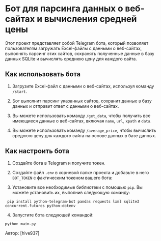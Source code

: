 # Бот для парсинга данных о веб-сайтах и вычисления средней цены

Этот проект представляет собой Telegram бота, который позволяет пользователям загружать Excel-файлы с данными о веб-сайтах, выполнять парсинг этих сайтов, сохранять полученные данные в базу данных SQLite и вычислять среднюю цену для каждого сайта.

## Как использовать бота

1. Загрузите Excel-файл с данными о веб-сайтах, используя команду `/start`.

2. Бот выполнит парсинг указанных сайтов, сохранит данные в базу данных и отправит ответ с данными о веб-сайтах.

3. Вы можете использовать команду `/get_data`, чтобы получить все имеющиеся данные о веб-сайтах, включая `name`, `url`, `xpath` и `data`.

4. Вы можете использовать команду `/average_price`, чтобы вычислить среднюю цену для каждого сайта на основе данных в базе данных.


## Как настроить бота

1. Создайте бота в Telegram и получите токен.

2. Создайте файл `.env` в корневой папке проекта и добавьте в него `BOT_TOKEN` с фактическим токеном вашего бота:
   
3. Установите все необходимые библиотеки с помощью `pip`. Вы можете установить их, выполнив следующую команду:
```
 pip install python-telegram-bot pandas requests lxml sqlite3 concurrent.futures python-dotenv
```
4. Запустите бота следующей командой:
```
python main.py
```

Автор: [hive937]



